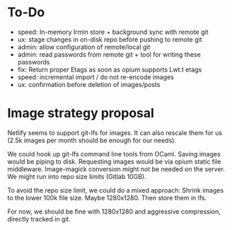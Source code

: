 # To-Do

- speed: In-memory Irmin store + background sync with remote git
- ux: stage changes in on-disk repo before pushing to remote git
- admin: allow configuration of remote/local git
- admin: read passwords from remote git + tool for writing these passwords
- fix: Return proper Etags as soon as opium supports Lwt.t etags
- speed: incremental import / do not re-encode images
- ux: confirmation before deletion of images/posts

# Image strategy proposal

Netlify seems to support git-lfs for images. It can also rescale them
for us (2.5k images per month should be enough for our needs).

We could hook up git-lfs command line tools from OCaml. Saving images
would be piping to disk. Requesting images would be via opium static
file middleware. Image-magick conversion might not be needed on the
server. We might run into repo size limits (Gitlab 10GB).

To avoid the repo size limit, we could do a mixed approach: Shrink
images to the lower 100k file size. Maybe 1280x1280. Then store them in
lfs.

For now, we should be fine with 1280x1280 and aggressive compression,
directly tracked in git.
